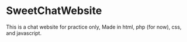 # SweetChatWebsite
This is a chat website for practice only, Made in html, php (for now), css, and javascript.
